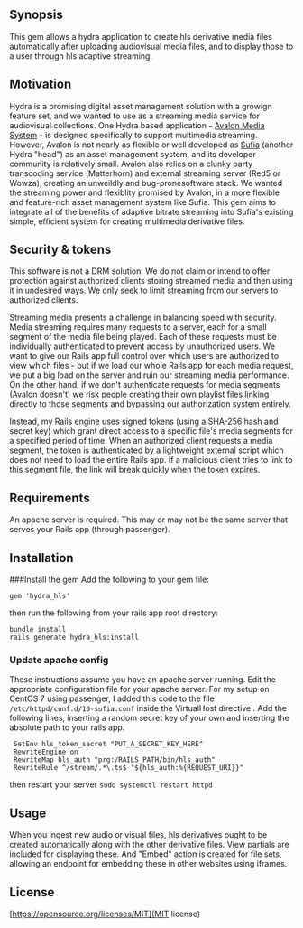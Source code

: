 
## Synopsis

This gem allows a hydra application to create hls derivative media files automatically after uploading audiovisual media files, and to display those to a user through hls adaptive streaming.

## Motivation

Hydra is a promising digital asset management solution with a growign feature set, and we wanted to use as a streaming media service for audiovisual collections. One Hydra based application - [Avalon Media System](https://github.com/avalonmediasystem) - is designed specifically to support multimedia streaming. However, Avalon is not nearly as flexible or well developed as [Sufia](https://github.com/projecthydra/sufia) (another Hydra "head") as an asset management system, and its developer community is relatively small. Avalon also relies on a clunky party transcoding service (Matterhorn) and external streaming server (Red5 or Wowza), creating an unweildly and bug-pronesoftware stack. We wanted the streaming power and flexiblity promised by Avalon, in a more flexible and feature-rich asset management system like Sufia. This gem aims to integrate all of the benefits of adaptive bitrate streaming into Sufia's existing simple, efficient system for creating multimedia derivative files. 

## Security & tokens

This software is not a DRM solution. We do not claim or intend to offer protection against authorized clients storing streamed media and then using it in undesired ways. We only seek to limit streaming from our servers to authorized clients.

Streaming media presents a challenge in balancing speed with security. Media streaming requires many requests to a server, each for a small segment of the media file being played. Each of these requests must be individually authenticated to prevent access by unauthorized users. We want to give our Rails app full control over which users are authorized to view which files - but if we load our whole Rails app for each media request, we put a big load on the server and ruin our streaming media performance. On the other hand, if we don't authenticate requests for media segments (Avalon doesn't) we risk people creating their own playlist files linking directly to those segments and bypassing our authorization system entirely.

Instead, my Rails engine uses signed tokens (using a SHA-256 hash and secret key) which grant direct access to a specific file's media segments for a specified period of time. When an authorized client requests a media segment, the token is authenticated by a lightweight external script which does not need to load the entire Rails app. If a malicious client tries to link to this segment file, the link will break quickly when the token expires.

## Requirements

An apache server is required. This may or may not be the same server that serves your Rails app (through passenger).

## Installation

###Install the gem
Add the following to your gem file:

```gem 'hydra_hls'```

then run the following from your rails app root directory:

```
bundle install
rails generate hydra_hls:install
```

### Update apache config
These instructions assume you have an apache server running.
Edit the appropriate configuration file for your apache server. For my setup on CentOS 7 using passenger, I added this code to the file `/etc/httpd/conf.d/10-sufia.conf` inside the VirtualHost directive .
Add the following lines, inserting a random secret key of your own and inserting the absolute path to your rails app.
```
 SetEnv hls_token_secret "PUT_A_SECRET_KEY_HERE"
 RewriteEngine on
 RewriteMap hls_auth "prg:/RAILS_PATH/bin/hls_auth"
 RewriteRule ^/stream/.*\.ts$ "${hls_auth:%{REQUEST_URI}}"
```
then restart your server
```sudo systemctl restart httpd```

## Usage

When you ingest new audio or visual files, hls derivatives ought to be created automatically along with the other derivative files. View partials are included for displaying these. And "Embed" action is created for file sets, allowing an endpoint for embedding these in other websites using iframes.

## License

[https://opensource.org/licenses/MIT](MIT license)